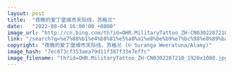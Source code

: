 ```yaml
---
layout: post
title:  "夜晚的爱丁堡城市天际线，苏格兰"
date:   "2022-08-04 16:00:00 +0800"
image_url: "http://cn.bing.com/th?id=OHR.MilitaryTattoo_ZH-CN0302287210_1920x1080.jpg&rf=LaDigue_1920x1080.jpg&pid=hp"
link: "/search?q=%e7%88%b1%e4%b8%81%e5%a0%a1%e8%be%b9%e7%bc%98%e8%89%ba%e6%9c%af%e8%8a%82&form=hpcapt&mkt=zh-cn"
copyright: "夜晚的爱丁堡城市天际线，苏格兰 (© Suranga Weeratuna/Alamy)"
image_hash: "7ec873cf353aea79d11f387f33e7effc"
image_filename: "th?id=OHR.MilitaryTattoo_ZH-CN0302287210_1920x1080.jpg&rf=LaDigue_1920x1080.jpg&pid=hp"
---
```

